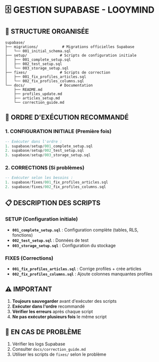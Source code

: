 # 🗄️ **GESTION SUPABASE - LOOYMIND**

## 📁 **STRUCTURE ORGANISÉE**

```
supabase/
├── migrations/           # Migrations officielles Supabase
│   └── 001_initial_schema.sql
├── setup/               # Scripts de configuration initiale
│   ├── 001_complete_setup.sql
│   ├── 002_test_setup.sql
│   └── 003_storage_setup.sql
├── fixes/               # Scripts de correction
│   ├── 001_fix_profiles_articles.sql
│   └── 002_fix_profiles_columns.sql
└── docs/                # Documentation
    ├── README.md
    ├── profiles_update.md
    ├── articles_setup.md
    └── correction_guide.md
```

## 🚀 **ORDRE D'EXÉCUTION RECOMMANDÉ**

### **1. CONFIGURATION INITIALE** (Première fois)
```sql
-- Exécuter dans l'ordre :
1. supabase/setup/001_complete_setup.sql
2. supabase/setup/002_test_setup.sql
3. supabase/setup/003_storage_setup.sql
```

### **2. CORRECTIONS** (Si problèmes)
```sql
-- Exécuter selon les besoins :
1. supabase/fixes/001_fix_profiles_articles.sql
2. supabase/fixes/002_fix_profiles_columns.sql
```

## 📋 **DESCRIPTION DES SCRIPTS**

### **SETUP (Configuration initiale)**
- **`001_complete_setup.sql`** : Configuration complète (tables, RLS, fonctions)
- **`002_test_setup.sql`** : Données de test
- **`003_storage_setup.sql`** : Configuration du stockage

### **FIXES (Corrections)**
- **`001_fix_profiles_articles.sql`** : Corrige profiles + crée articles
- **`002_fix_profiles_columns.sql`** : Ajoute colonnes manquantes profiles

## ⚠️ **IMPORTANT**

1. **Toujours sauvegarder** avant d'exécuter des scripts
2. **Exécuter dans l'ordre** recommandé
3. **Vérifier les erreurs** après chaque script
4. **Ne pas exécuter plusieurs fois** le même script

## 🔧 **EN CAS DE PROBLÈME**

1. Vérifier les logs Supabase
2. Consulter `docs/correction_guide.md`
3. Utiliser les scripts de `fixes/` selon le problème
